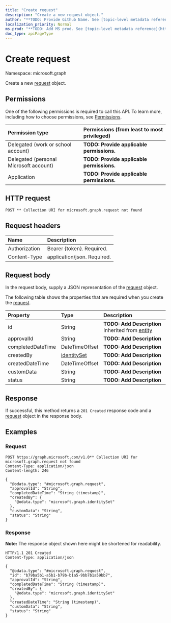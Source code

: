 ```yaml
---
title: "Create request"
description: "Create a new request object."
author: "**TODO: Provide Github Name. See [topic-level metadata reference](https://msgo.azurewebsites.net/add/document/guidelines/metadata.html#topic-level-metadata)**"
localization_priority: Normal
ms.prod: "**TODO: Add MS prod. See [topic-level metadata reference](https://msgo.azurewebsites.net/add/document/guidelines/metadata.html#topic-level-metadata)**"
doc_type: apiPageType
---
```


# Create request
Namespace: microsoft.graph



Create a new [request](../resources/request.md) object.

## Permissions
One of the following permissions is required to call this API. To learn more, including how to choose permissions, see [Permissions](/graph/permissions-reference).

|Permission type|Permissions (from least to most privileged)|
|:---|:---|
|Delegated (work or school account)|**TODO: Provide applicable permissions.**|
|Delegated (personal Microsoft account)|**TODO: Provide applicable permissions.**|
|Application|**TODO: Provide applicable permissions.**|

## HTTP request

<!-- {
  "blockType": "ignored"
}
-->
``` http
POST ** Collection URI for microsoft.graph.request not found
```

## Request headers
|Name|Description|
|:---|:---|
|Authorization|Bearer {token}. Required.|
|Content-Type|application/json. Required.|

## Request body
In the request body, supply a JSON representation of the [request](../resources/request.md) object.

The following table shows the properties that are required when you create the [request](../resources/request.md).

|Property|Type|Description|
|:---|:---|:---|
|id|String|**TODO: Add Description** Inherited from [entity](../resources/entity.md)|
|approvalId|String|**TODO: Add Description**|
|completedDateTime|DateTimeOffset|**TODO: Add Description**|
|createdBy|[identitySet](../resources/identityset.md)|**TODO: Add Description**|
|createdDateTime|DateTimeOffset|**TODO: Add Description**|
|customData|String|**TODO: Add Description**|
|status|String|**TODO: Add Description**|



## Response

If successful, this method returns a `201 Created` response code and a [request](../resources/request.md) object in the response body.

## Examples

### Request
<!-- {
  "blockType": "request",
  "name": "create_request_from_"
}
-->
``` http
POST https://graph.microsoft.com/v1.0** Collection URI for microsoft.graph.request not found
Content-Type: application/json
Content-length: 246

{
  "@odata.type": "#microsoft.graph.request",
  "approvalId": "String",
  "completedDateTime": "String (timestamp)",
  "createdBy": {
    "@odata.type": "microsoft.graph.identitySet"
  },
  "customData": "String",
  "status": "String"
}
```


### Response
**Note:** The response object shown here might be shortened for readability.
<!-- {
  "blockType": "response",
  "truncated": true,
  "@odata.type": "microsoft.graph.request"
}
-->
``` http
HTTP/1.1 201 Created
Content-Type: application/json

{
  "@odata.type": "#microsoft.graph.request",
  "id": "b79ba5b1-a5b1-b79b-b1a5-9bb7b1a59bb7",
  "approvalId": "String",
  "completedDateTime": "String (timestamp)",
  "createdBy": {
    "@odata.type": "microsoft.graph.identitySet"
  },
  "createdDateTime": "String (timestamp)",
  "customData": "String",
  "status": "String"
}
```

